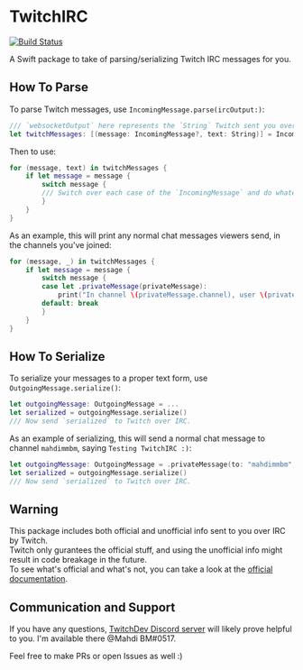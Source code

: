 # TwitchIRC

[![Build Status](https://github.com/MahdiBM/TwitchIRC/actions/workflows/tests.yml/badge.svg)](https://github.com/MahdiBM/TwitchIRC/actions/workflows/tests.yml)
 
A Swift package to take of parsing/serializing Twitch IRC messages for you.

## How To Parse

To parse Twitch messages, use `IncomingMessage.parse(ircOutput:)`:
```swift
/// `websocketOutput` here represents the `String` Twitch sent you over IRC.
let twitchMessages: [(message: IncomingMessage?, text: String)] = IncomingMessage.parse(ircOutput: websocketOutput)
```
Then to use:
```swift
for (message, text) in twitchMessages {
    if let message = message {
        switch message {
        /// Switch over each case of the `IncomingMessage` and do whatever you want.
        }
    }
}
```
As an example, this will print any normal chat messages viewers send, in the channels you've joined:
```swift
for (message, _) in twitchMessages {
    if let message = message {
        switch message {
        case let .privateMessage(privateMessage):
            print("In channel \(privateMessage.channel), user \(privateMessage.displayName) sent a message: \(privateMessage.message)")
        default: break
        }
    }
}
```

## How To Serialize

To serialize your messages to a proper text form, use `OutgoingMessage.serialize()`:
```swift
let outgoingMessage: OutgoingMessage = ...
let serialized = outgoingMessage.serialize()
/// Now send `serialized` to Twitch over IRC.
```
As an example of serializing, this will send a normal chat message to channel `mahdimmbm`, saying `Testing TwitchIRC :)`:
```swift
let outgoingMessage: OutgoingMessage = .privateMessage(to: "mahdimmbm", message: "Testing TwitchIRC :)")
let serialized = outgoingMessage.serialize()
/// Now send `serialized` to Twitch over IRC.
```

## Warning

This package includes both official and unofficial info sent to you over IRC by Twitch.   
Twitch only gurantees the official stuff, and using the unofficial info might result in code breakage in the future.   
To see what's official and what's not, you can take a look at the [official documentation](https://dev.twitch.tv/docs/irc).

## Communication and Support

If you have any questions, [TwitchDev Discord server](https://discord.gg/twitchdev) will likely prove helpful to you. I'm available there @Mahdi BM#0517.   

Feel free to make PRs or open Issues as well :)
